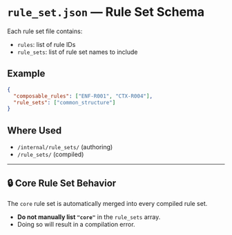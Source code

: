 # `rule_set.json` — Rule Set Schema

Each rule set file contains:
- `rules`: list of rule IDs
- `rule_sets`: list of rule set names to include

## Example
```json
{
  "composable_rules": ["ENF-R001", "CTX-R004"],
  "rule_sets": ["common_structure"]
}
```

## Where Used
- `/internal/rule_sets/` (authoring)
- `/rule_sets/` (compiled)

---

## 🔒 Core Rule Set Behavior

The `core` rule set is automatically merged into every compiled rule set.

- **Do not manually list `"core"`** in the `rule_sets` array.
- Doing so will result in a compilation error.

